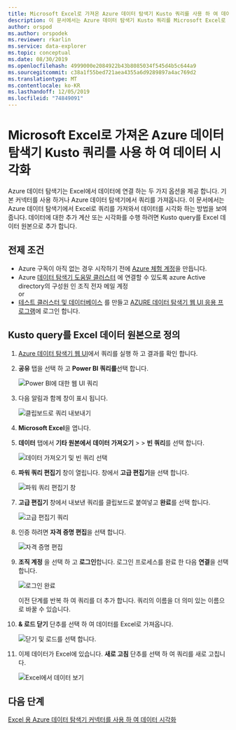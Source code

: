 ```yaml
---
title: Microsoft Excel로 가져온 Azure 데이터 탐색기 Kusto 쿼리를 사용 하 여 데이터 시각화
description: 이 문서에서는 Azure 데이터 탐색기 Kusto 쿼리를 Microsoft Excel로 가져오는 방법에 대해 알아봅니다.
author: orspod
ms.author: orspodek
ms.reviewer: rkarlin
ms.service: data-explorer
ms.topic: conceptual
ms.date: 08/30/2019
ms.openlocfilehash: 4999000e2084922b43b8085034f545d4b5c644a9
ms.sourcegitcommit: c38a1f55bed721aea4355a6d9289897a4ac769d2
ms.translationtype: MT
ms.contentlocale: ko-KR
ms.lasthandoff: 12/05/2019
ms.locfileid: "74849091"
---
```

# <a name="visualize-data-using-an-azure-data-explorer-kusto-query-imported-into-microsoft-excel"></a>Microsoft Excel로 가져온 Azure 데이터 탐색기 Kusto 쿼리를 사용 하 여 데이터 시각화

Azure 데이터 탐색기는 Excel에서 데이터에 연결 하는 두 가지 옵션을 제공 합니다. 기본 커넥터를 사용 하거나 Azure 데이터 탐색기에서 쿼리를 가져옵니다. 이 문서에서는 Azure 데이터 탐색기에서 Excel로 쿼리를 가져와서 데이터를 시각화 하는 방법을 보여 줍니다. 데이터에 대한 추가 계산 또는 시각화를 수행 하려면 Kusto query를 Excel 데이터 원본으로 추가 합니다.

## <a name="prerequisites"></a>전제 조건

* Azure 구독이 아직 없는 경우 시작하기 전에 [Azure 체험 계정](https://azure.microsoft.com/free/)을 만듭니다.
* Azure [데이터 탐색기 도움말 클러스터](https://dataexplorer.azure.com/clusters/help/databases/Samples) 에 연결할 수 있도록 azure Active directory의 구성원 인 조직 전자 메일 계정 
<br>or</br>
* [테스트 클러스터 및 데이터베이스](create-cluster-database-portal.md) 를 만들고 [AZURE 데이터 탐색기 웹 UI 응용 프로그램](https://dataexplorer.azure.com/)에 로그인 합니다.

## <a name="define-kusto-query-as-an-excel-data-source"></a>Kusto query를 Excel 데이터 원본으로 정의

1. [Azure 데이터 탐색기 웹 UI](https://dataexplorer.azure.com/clusters/help/databases/Samples)에서 쿼리를 실행 하 고 결과를 확인 합니다.

1. **공유** 탭을 선택 하 고 **Power BI 쿼리를**선택 합니다.

    ![Power BI에 대한 웹 UI 쿼리](media/excel-blank-query/web-ui-query-to-powerbi.png)

1. 다음 알림과 함께 창이 표시 됩니다.

    ![클립보드로 쿼리 내보내기](media/excel-blank-query/query-exported-to-clipboard.png)

1. **Microsoft Excel**을 엽니다.

1. **데이터** 탭에서 **기타 원본에서** **데이터 가져오기** >  > **빈 쿼리**를 선택 합니다.

    ![데이터 가져오기 및 빈 쿼리 선택](media/excel-blank-query/get-data-blank-query.png)

1. **파워 쿼리 편집기** 창이 열립니다. 창에서 **고급 편집기**을 선택 합니다.

    ![파워 쿼리 편집기 창](media/excel-blank-query/power-query-editor.png)

1. **고급 편집기** 창에서 내보낸 쿼리를 클립보드로 붙여넣고 **완료**를 선택 합니다.

    ![고급 편집기 쿼리](media/excel-blank-query/advanced-editor-query.png)    

1. 인증 하려면 **자격 증명 편집**을 선택 합니다.

    ![자격 증명 편집](media/excel-blank-query/edit-credentials.png)

1. **조직 계정** 을 선택 하 고 **로그인**합니다. 로그인 프로세스를 완료 한 다음 **연결**을 선택 합니다.

    ![로그인 완료](media/excel-blank-query/complete-sign-in.png)

    이전 단계를 반복 하 여 쿼리를 더 추가 합니다. 쿼리의 이름을 더 의미 있는 이름으로 바꿀 수 있습니다.

1. **& 로드 닫기** 단추를 선택 하 여 데이터를 Excel로 가져옵니다.

    ![닫기 및 로드를 선택 합니다.](media/excel-blank-query/close-and-load.png)

1. 이제 데이터가 Excel에 있습니다. **새로 고침** 단추를 선택 하 여 쿼리를 새로 고칩니다.

    ![Excel에서 데이터 보기](media/excel-blank-query/data-in-excel.png)

## <a name="next-steps"></a>다음 단계

[Excel 용 Azure 데이터 탐색기 커넥터를 사용 하 여 데이터 시각화](excel-connector.md)